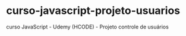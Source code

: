 # curso-javascript-projeto-usuarios
 curso JavaScript - Udemy (HCODE) - Projeto controle de usuários
